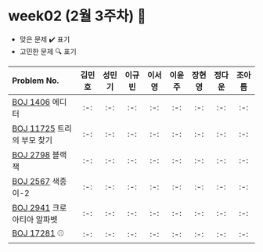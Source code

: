 # week02 (2월 3주차) :pencil:

- 맞은 문제 :heavy_check_mark: 표기
- 고민한 문제 :mag: 표기



|Problem No.|김민호|성민기|이규빈|이서영|이윤주|장현영|정다운|조아름|
|:---------------------------|:-----:|:-----:|:-----:|:-----:|:-----:|:-----:|:-----:|:-----:|
|[BOJ 1406](https://www.acmicpc.net/problem/1406) 에디터|:-:|:-:|:-:|:-:|:-:|:-:|:-:|:-:|
|[BOJ 11725](https://www.acmicpc.net/problem/11725) 트리의 부모 찾기|:-:|:-:|:-:|:-:|:-:|:-:|:-:|:-:|
|[BOJ 2798](https://www.acmicpc.net/problem/2798) 블랙잭|:-:|:-:|:-:|:-:|:-:|:-:|:-:|:-:|
|[BOJ 2567](https://www.acmicpc.net/problem/2567) 색종이-2|:-:|:-:|:-:|:-:|:-:|:-:|:-:|:-:|
|[BOJ 2941](https://www.acmicpc.net/problem/2941) 크로아티아 알파벳|:-:|:-:|:-:|:-:|:-:|:-:|:-:|:-:|
|[BOJ 17281](https://www.acmicpc.net/problem/17281) ⚾|:-:|:-:|:-:|:-:|:-:|:-:|:-:|:-:|

